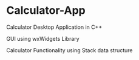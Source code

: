 # Calculator-App

Calculator Desktop Application in C++

GUI using wxWidgets Library

Calculator Functionality using Stack data structure
